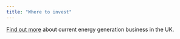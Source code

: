 ```yaml
---
title: "Where to invest"
---
```

[Find out more](/int/industries/energy-generation/energy-generation-in-the-uk/) about current energy generation business in the UK.